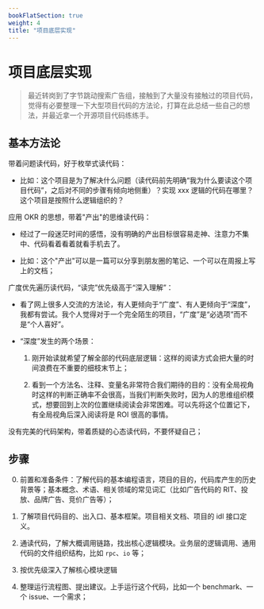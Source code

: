 ```yaml
---
bookFlatSection: true
weight: 4
title: "项目底层实现"
---
```


# 项目底层实现

> 最近转岗到了字节跳动搜索广告组，接触到了大量没有接触过的项目代码，觉得有必要整理一下大型项目代码的方法论，打算在此总结一些自己的想法，并最近拿一个开源项目代码练练手。


## 基本方法论

带着问题读代码，好于枚举式读代码：

- 比如：这个项目是为了解决什么问题（读代码前先明确“我为什么要读这个项目代码”，之后对不同的步骤有倾向地侧重）？实现 xxx 逻辑的代码在哪里？这个项目是按照什么逻辑组织的？

应用 OKR 的思想，带着"产出"的思维读代码：

- 经过了一段迷茫时间的感悟，没有明确的产出目标很容易走神、注意力不集中、代码看着看着就看手机去了。

- 比如：这个"产出"可以是一篇可以分享到朋友圈的笔记、一个可以在周报上写上的文档；

广度优先遍历读代码，“读完”优先级高于“深入理解”：

- 看了网上很多人交流的方法论，有人更倾向于“广度”、有人更倾向于“深度”，我都有尝试。我个人觉得对于一个完全陌生的项目，“广度”是“必选项”而不是“个人喜好”。

- “深度”发生的两个场景：

    1. 刚开始读就希望了解全部的代码底层逻辑：这样的阅读方式会把大量的时间浪费在不重要的细枝末节上；

    2. 看到一个方法名、注释、变量名非常符合我们期待的目的：没有全局视角时这样的判断正确率不会很高，当我们判断失败时，因为人的思维组织模式，想要回到上次的位置继续阅读会非常困难。可以先将这个位置记下，有全局视角后深入阅读将是 ROI 很高的事情。


没有完美的代码架构，带着质疑的心态读代码，不要怀疑自己；


## 步骤

0. 前置和准备条件：了解代码的基本编程语言，项目的目的，代码库产生的历史背景等；基本概念、术语、相关领域的常见词汇（比如广告代码的 RIT、投放、品牌广告、竞价广告等）；

1. 了解项目代码目的、出入口、基本框架。项目相关文档、项目的 idl 接口定义。

2. 通读代码，了解大概调用链路，找出核心逻辑模块。业务层的逻辑调用、通用代码的文件组织结构，比如 `rpc`、`io` 等；

3. 按优先级深入了解核心模块逻辑

4. 整理运行流程图、提出建议。上手运行这个代码，比如一个 benchmark、一个 issue、一个需求；

